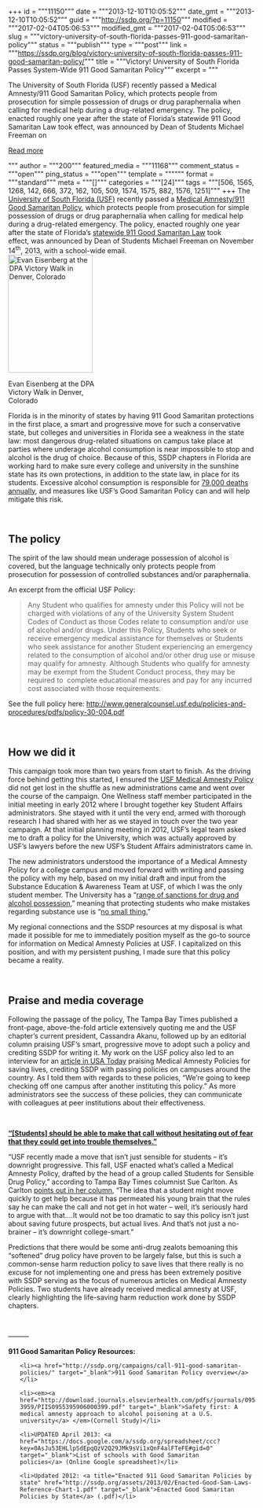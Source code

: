 +++
id = """11150"""
date = """2013-12-10T10:05:52"""
date_gmt = """2013-12-10T10:05:52"""
guid = """http://ssdp.org/?p=11150"""
modified = """2017-02-04T05:06:53"""
modified_gmt = """2017-02-04T05:06:53"""
slug = """victory-university-of-south-florida-passes-911-good-samaritan-policy"""
status = """publish"""
type = """post"""
link = """https://ssdp.org/blog/victory-university-of-south-florida-passes-911-good-samaritan-policy/"""
title = """Victory! University of South Florida Passes System-Wide 911 Good Samaritan Policy"""
excerpt = """<p>The University of South Florida (USF) recently passed a Medical Amnesty/911 Good Samaritan Policy, which protects people from prosecution for simple possession of drugs or drug paraphernalia when calling for medical help during a drug-related emergency. The policy, enacted roughly one year after the state of Florida’s statewide 911 Good Samaritan Law took effect, was announced by Dean of Students Michael Freeman on</p>
<div class="h10"></div>
<p><a class="more-link2 flat" href="https://ssdp.org/blog/victory-university-of-south-florida-passes-911-good-samaritan-policy/">Read more</a></p>
"""
author = """200"""
featured_media = """11168"""
comment_status = """open"""
ping_status = """open"""
template = """"""
format = """standard"""
meta = """[]"""
categories = """[24]"""
tags = """[506, 1565, 1268, 142, 666, 372, 162, 105, 509, 1574, 1575, 882, 1576, 1251]"""
+++
The <a title="USF SSDP" href="http://ssdp.org/chapters/southern/florida/university-of-south-florida-usf/" target="_blank">University of South Florida (USF)</a> recently passed a <a title="911 Good Samaritan Policy" href="http://ssdp.org/campaigns/call-911-good-samaritan-policies/" target="_blank">Medical Amnesty/911 Good Samaritan Policy</a>, which protects people from prosecution for simple possession of drugs or drug paraphernalia when calling for medical help during a drug-related emergency. The policy, enacted roughly one year after the state of Florida’s <a title="Florida Good Samaritan Law" href="http://www.wtsp.com/news/local/story.aspx?storyid=276462" target="_blank">statewide 911 Good Samaritan Law</a> took effect, was announced by Dean of Students Michael Freeman on November 14<sup>th</sup>, 2013, with a school-wide email.



<div id="attachment_11168" style="width: 182px" class="wp-caption alignright"><a href="/assets/2013/12/evancassjavivw.png"><img class=" wp-image-11168 " alt="Evan Eisenberg at the DPA Victory Walk in Denver, Colorado" src="http://ssdp.org/assets/2013/12/evancassjavivw-215x300.png" width="172" height="240" /></a><p class="wp-caption-text">Evan Eisenberg at the DPA Victory Walk in Denver, Colorado</p></div>



Florida is in the minority of states by having 911 Good Samaritan protections in the first place, a smart and progressive move for such a conservative state, but colleges and universities in Florida see a weakness in the state law: most dangerous drug-related situations on campus take place at parties where underage alcohol consumption is near impossible to stop and alcohol is the drug of choice. Because of this, SSDP chapters in Florida are working hard to make sure every college and university in the sunshine state has its own protections, in addition to the state law, in place for its students. Excessive alcohol consumption is responsible for <a href="http://www.usatoday.com/story/news/nation/2013/12/02/good-samaritan-college/3809373/" target="_blank">79,000 deaths annually</a>, and measures like USF&#8217;s Good Samaritan Policy can and will help mitigate this risk.



&nbsp;

<h2>The policy</h2>

The spirit of the law should mean underage possession of alcohol is covered, but the language technically only protects people from prosecution for possession of controlled substances and/or paraphernalia.



An excerpt from the official USF Policy:

<blockquote>Any Student who qualifies for amnesty under this Policy will not be charged with violations of any of the University System Student Codes of Conduct as those Codes relate to consumption and/or use of alcohol and/or drugs. Under this Policy, Students who seek or receive emergency medical assistance for themselves or Students who seek assistance for another Student experiencing an emergency related to the consumption of alcohol and/or other drug use or misuse may qualify for amnesty. Although Students who qualify for amnesty may be exempt from the Student Conduct process, they may be required to  complete educational measures and pay for any incurred cost associated with those requirements.</blockquote>

See the full policy here: <a href="http://www.generalcounsel.usf.edu/policies-and-procedures/pdfs/policy-30-004.pdf" target="_blank">http://www.generalcounsel.usf.edu/policies-and-procedures/pdfs/policy-30-004.pdf</a>



&nbsp;

<h2>How we did it</h2>

This campaign took more than two years from start to finish. As the driving force behind getting this started, I ensured the <a title="USF Good Samaritan Policy" href="http://www.generalcounsel.usf.edu/policies-and-procedures/pdfs/policy-30-004.pdf" target="_blank">USF Medical Amnesty Policy</a> did not get lost in the shuffle as new administrations came and went over the course of the campaign. One Wellness staff member participated in the initial meeting in early 2012 where I brought together key Student Affairs administrators. She stayed with it until the very end, armed with thorough research I had shared with her as we stayed in touch over the two year campaign. At that initial planning meeting in 2012, USF’s legal team asked me to draft a policy for the University, which was actually approved by USF’s lawyers before the new USF’s Student Affairs administrators came in.



The new administrators understood the importance of a Medical Amnesty Policy for a college campus and moved forward with writing and passing the policy with my help, based on my initial draft and input from the Substance Education &amp; Awareness Team at USF, of which I was the only student member. The University has a “<a href="http://www.tampabay.com/news/education/college/usf-launches-student-amnesty-policy-for-overdose-situations/2154376" target="_blank">range of sanctions for drug and alcohol possession</a>,” meaning that protecting students who make mistakes regarding substance use is “<a href="http://www.tampabay.com/news/education/college/usfs-smart-move-make-it-easy-to-do-the-right-thing/2155840" target="_blank">no small thing.</a>”



My regional connections and the SSDP resources at my disposal is what made it possible for me to immediately position myself as the go-to source for information on Medical Amnesty Policies at USF. I capitalized on this position, and with my persistent pushing, I made sure that this policy became a reality.



&nbsp;

<h2>Praise and media coverage</h2>

Following the passage of the policy, The Tampa Bay Times published a front-page, above-the-fold article extensively quoting me and the USF chapter’s current president, Cassandra Akanu, followed up by an editorial column praising USF’s smart, progressive move to adopt such a policy and crediting SSDP for writing it. My work on the USF policy also led to an interview for an <a href="http://www.usatoday.com/story/news/nation/2013/12/02/good-samaritan-college/3809373/" target="_blank">article in USA Today</a> praising Medical Amnesty Policies for saving lives, crediting SSDP with passing policies on campuses around the country. As I told them with regards to these policies, “We’re going to keep checking off one campus after another instituting this policy.” As more administrators see the success of these policies, they can communicate with colleagues at peer institutions about their effectiveness.



&nbsp;



<strong><a href="http://www.tampabay.com/news/education/college/usfs-smart-move-make-it-easy-to-do-the-right-thing/2155840" target="_blank">“[Students] should be able to make that call without hesitating out of fear that they could get into trouble themselves.”</a></strong>



“USF recently made a move that isn’t just sensible for students – it’s downright progressive. This fall, USF enacted what’s called a Medical Amnesty Policy, drafted by the head of a group called Students for Sensible Drug Policy,” according to Tampa Bay Times columnist Sue Carlton. As Carlton <a href="http://www.tampabay.com/news/education/college/usfs-smart-move-make-it-easy-to-do-the-right-thing/2155840" target="_blank">points out in her column</a>, “The idea that a student might move quickly to get help because it has permeated his young brain that the rules say he can make the call and not get in hot water – well, it’s seriously hard to argue with that….It would not be too dramatic to say this policy isn’t just about saving future prospects, but actual lives. And that’s not just a no-brainer – it’s downright college-smart.”



Predictions that there would be some anti-drug zealots bemoaning this “softened” drug policy have proven to be largely false, but this is such a common-sense harm reduction policy to save lives that there really is no excuse for not implementing one and press has been extremely positive with SSDP serving as the focus of numerous articles on Medical Amnesty Policies. Two students have already received medical amnesty at USF, clearly highlighting the life-saving harm reduction work done by SSDP chapters.



&nbsp;



&#8212;&#8212;&#8212;



<strong>911 Good Samaritan Policy Resources:</strong>

<ul>

	<li><a href="http://ssdp.org/campaigns/call-911-good-samaritan-policies/" target="_blank">911 Good Samaritan Policy overview</a></li>

	<li><em><a href="http://download.journals.elsevierhealth.com/pdfs/journals/0955-3959/PIIS0955395906000399.pdf" target="_blank">Safety first: A medical amnesty approach to alcohol poisoning at a U.S. university</a> </em>(Cornell Study)</li>

	<li>UPDATED April 2013: <a href="https://docs.google.com/a/ssdp.org/spreadsheet/ccc?key=0AsJu53EHLlpSdEpqQzV2Q29JMk9sVi1xQnF4alFTeFE#gid=0" target="_blank">List of schools with Good Samaritan policies</a> (Online Google spreadsheet)</li>

	<li>Updated 2012: <a title="Enacted 911 Good Samaritan Policies by state" href="http://ssdp.org/assets/2013/02/Enacted-Good-Sam-Laws-Reference-Chart-1.pdf" target="_blank">Enacted Good Samaritan Policies by State</a> (.pdf)</li>

</ul>
